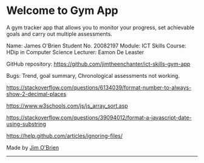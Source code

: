 Welcome to Gym App
=================

A gym tracker app that allows you to monitor your progress, set achievable goals and carry out multiple assessments.

Name: James O'Brien
Student No. 20082197
Module: ICT Skills
Course: HDip in Computer Science
Lecturer: Eamon De Leaster

GitHub repository: 
https://github.com/jimtheenchanter/ict-skills-gym-app


Bugs: Trend, goal summary, Chronological assessments not working.

https://stackoverflow.com/questions/6134039/format-number-to-always-show-2-decimal-places

https://www.w3schools.com/js/js_array_sort.asp

https://stackoverflow.com/questions/39094012/format-a-javascript-date-using-substring

https://help.github.com/articles/ignoring-files/

Made by [Jim O'Brien](https://jimwithaj.com/) 

-------------------


